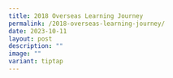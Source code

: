 ```yaml
---
title: 2018 Overseas Learning Journey
permalink: /2018-overseas-learning-journey/
date: 2023-10-11
layout: post
description: ""
image: ""
variant: tiptap
---
```

